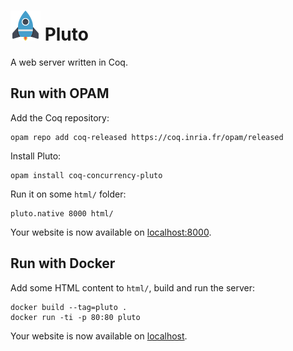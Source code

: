 # ![Logo](https://raw.githubusercontent.com/clarus/icons/master/rocket-48.png) Pluto
A web server written in Coq.

## Run with OPAM
Add the Coq repository:

    opam repo add coq-released https://coq.inria.fr/opam/released

Install Pluto:

    opam install coq-concurrency-pluto

Run it on some `html/` folder:

    pluto.native 8000 html/

Your website is now available on [localhost:8000](http://localhost:8000/).

## Run with Docker
Add some HTML content to `html/`, build and run the server:

    docker build --tag=pluto .
    docker run -ti -p 80:80 pluto

Your website is now available on [localhost](http://localhost/).
